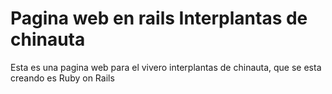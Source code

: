 Pagina web en rails Interplantas de chinauta
============================================

Esta es una pagina web para el vivero interplantas de chinauta, que se esta creando es Ruby on Rails